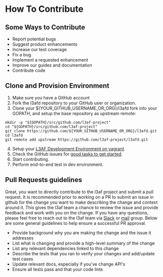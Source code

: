 # How To Contribute

## Some Ways to Contribute

- Report potential bugs
- Suggest product enhancements
- Increase our test coverage
- Fix a bug
- Implement a requested enhancement
- Improve our guides and documentation
- Contribute code

## Clone and Provision Environment

1. Make sure you have a GitHub account
2. Fork the l3afd repository to your GitHub user or organization. 
3. Clone your ${YOUR_GITHUB_USERNAME_OR_ORG}/l3afd fork into your GOPATH, and setup the base repository as upstream remote:

```
mkdir -p "${GOPATH}/src/github.com/l3af-project"
cd "${GOPATH}/src/github.com/l3af-project"
git clone https://github.com/${YOUR_GITHUB_USERNAME_OR_ORG}/l3afd.git
cd l3afd
git remote add upstream https://github.com/l3af-project/l3afd.git
```
4. Setup your [L3AF Development Environment on vagrant](https://github.com/l3af-project/l3af-arch/tree/main/dev_environment). 
5. Check the GitHub issues for [good tasks to get started](https://github.com/l3af-project/l3afd/issues). 
6. Start contributing.
7. Perform end-to-end test in dev environment.

## Pull Requests guidelines

Great, you want to directly contribute to the l3af project and submit a pull request.
It is recommended prior to working on a PR to submit an issue in github for the change you want
to make describing the change and context around it. This gives the l3af team a chance to review
the issue and provide feedback and work with you on the change. If you have any questions, please
feel free to reach out to the l3af team via [Slack](https://app.slack.com/client/T02GD9YQJUT/C02GRTC0SAD) or
[mail](main@lists.l3af.io) group. Below are some general guidelines to help ensure a successful PR approval.

- Provide background why you are making the change and the issue it addresses
- List what is changing and provide a high-level summary of the change
- List any relevant dependencies linked to this change
- Describe the tests that you ran to verify your changes and add/update test cases
- Update relevant docs, especially if you've change API's
- Ensure all tests pass and that your code lints
